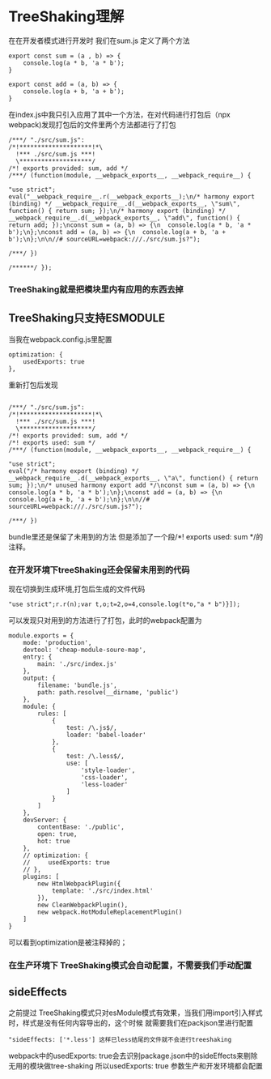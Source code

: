 # TreeShaking理解

在在开发者模式进行开发时 我们在sum.js 定义了两个方法
```
export const sum = (a , b) => {
    console.log(a * b, 'a * b');
}

export const add = (a, b) => {
    console.log(a + b, 'a + b');
}
```
在index.js中我只引入应用了其中一个方法，在对代码进行打包后（npx webpack)发现打包后的文件里两个方法都进行了打包

```
/***/ "./src/sum.js":
/*!********************!*\
  !*** ./src/sum.js ***!
  \********************/
/*! exports provided: sum, add */
/***/ (function(module, __webpack_exports__, __webpack_require__) {

"use strict";
eval("__webpack_require__.r(__webpack_exports__);\n/* harmony export (binding) */ __webpack_require__.d(__webpack_exports__, \"sum\", function() { return sum; });\n/* harmony export (binding) */ __webpack_require__.d(__webpack_exports__, \"add\", function() { return add; });\nconst sum = (a, b) => {\n  console.log(a * b, 'a * b');\n};\nconst add = (a, b) => {\n  console.log(a + b, 'a + b');\n};\n\n//# sourceURL=webpack:///./src/sum.js?");

/***/ })

/******/ });
```

### TreeShaking就是把模块里内有应用的东西去掉
## TreeShaking只支持ESMODULE

当我在webpack.config.js里配置
```
optimization: {
    usedExports: true
},
```
重新打包后发现
```

/***/ "./src/sum.js":
/*!********************!*\
  !*** ./src/sum.js ***!
  \********************/
/*! exports provided: sum, add */
/*! exports used: sum */
/***/ (function(module, __webpack_exports__, __webpack_require__) {

"use strict";
eval("/* harmony export (binding) */ __webpack_require__.d(__webpack_exports__, \"a\", function() { return sum; });\n/* unused harmony export add */\nconst sum = (a, b) => {\n  console.log(a * b, 'a * b');\n};\nconst add = (a, b) => {\n  console.log(a + b, 'a + b');\n};\n\n//# sourceURL=webpack:///./src/sum.js?");

/***/ })
```
bundle里还是保留了未用到的方法 但是添加了一个段/*! exports used: sum */的注释。
### 在开发环境下treeShaking还会保留未用到的代码
现在切换到生成环境,打包后生成的文件代码
```
"use strict";r.r(n);var t,o;t=2,o=4,console.log(t*o,"a * b")}]);
```

可以发现只对用到的方法进行了打包，此时的webpack配置为
```
module.exports = {
    mode: 'production',
    devtool: 'cheap-module-soure-map',
    entry: {
        main: './src/index.js'
    },
    output: {
        filename: 'bundle.js',
        path: path.resolve(__dirname, 'public')
    },
    module: {
        rules: [
            {
                test: /\.js$/,
                loader: 'babel-loader'
            },
            {
                test: /\.less$/,
                use: [
                    'style-loader',
                    'css-loader',
                    'less-loader'
                ]
            }
        ]
    },
    devServer: {
        contentBase: './public',
        open: true,
        hot: true
    },
    // optimization: {
    //     usedExports: true
    // },
    plugins: [
        new HtmlWebpackPlugin({
            template: './src/index.html'
        }),
        new CleanWebpackPlugin(),
        new webpack.HotModuleReplacementPlugin()
    ]
}
```
可以看到optimization是被注释掉的；
### 在生产环境下 TreeShaking模式会自动配置，不需要我们手动配置

## sideEffects

之前提过 TreeShaking模式只对esModule模式有效果，当我们用import引入样式时，样式是没有任何内容导出的，这个时候 就需要我们在packjson里进行配置
```
"sideEffects: ['*.less'] 这样已less结尾的文件就不会进行treeshaking
```

webpack中的usedExports: true会去识别package.json中的sideEffects来剔除无用的模块做tree-shaking 所以usedExports: true 参数生产和开发环境都会配置
